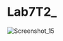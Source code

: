# Lab7T2_
![Screenshot_15](https://github.com/s1AINT/Lab8T2_/assets/61393303/32090107-d025-49ba-b906-2f93645b832c)
